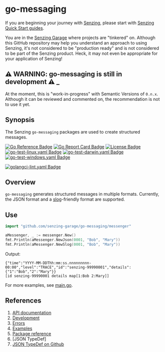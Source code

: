 # go-messaging

If you are beginning your journey with [Senzing],
please start with [Senzing Quick Start guides].

You are in the [Senzing Garage] where projects are "tinkered" on.
Although this GitHub repository may help you understand an approach to using Senzing,
it's not considered to be "production ready" and is not considered to be part of the Senzing product.
Heck, it may not even be appropriate for your application of Senzing!

## :warning: WARNING: go-messaging is still in development :warning: _

At the moment, this is "work-in-progress" with Semantic Versions of `0.n.x`.
Although it can be reviewed and commented on,
the recommendation is not to use it yet.

## Synopsis

The Senzing `go-messaging` packages are used to create structured messages.

[![Go Reference Badge]][Package reference]
[![Go Report Card Badge]][Go Report Card]
[![License Badge]][License]
[![go-test-linux.yaml Badge]][go-test-linux.yaml]
[![go-test-darwin.yaml Badge]][go-test-darwin.yaml]
[![go-test-windows.yaml Badge]][go-test-windows.yaml]

[![golangci-lint.yaml Badge]][golangci-lint.yaml]

## Overview

`go-messaging` generates structured messages in multiple formats.
Currently, the JSON format and a [slog]-friendly format are supported.

## Use

```go
import "github.com/senzing-garage/go-messaging/messenger"

aMessenger, _ := messenger.New()
fmt.Println(aMessenger.NewJson(0001, "Bob", "Mary"))
fmt.Println(aMessenger.NewSlog(0001, "Bob", "Mary"))
```

Output:

```console
{"time":"YYYY-MM-DDThh:mm:ss.nnnnnnnnn-00:00","level":"TRACE","id":"senzing-99990001","details":{"1":"Bob","2":"Mary"}}
[id senzing-99990001 details map[1:Bob 2:Mary]]
```

For more examples, see [main.go].

## References

1. [API documentation]
1. [Development]
1. [Errors]
1. [Examples]
1. [Package reference]
1. [JSON TypeDef]
1. [JSON TypeDef on Github]

[API documentation]: https://pkg.go.dev/github.com/senzing-garage/go-messaging
[Development]: docs/development.md
[Errors]: docs/errors.md
[Examples]: docs/examples.md
[Go Reference Badge]: https://pkg.go.dev/badge/github.com/senzing-garage/go-messaging.svg
[Go Report Card Badge]: https://goreportcard.com/badge/github.com/senzing-garage/go-messaging
[Go Report Card]: https://goreportcard.com/report/github.com/senzing-garage/go-messaging
[go-test-darwin.yaml Badge]: https://github.com/senzing-garage/go-messaging/actions/workflows/go-test-darwin.yaml/badge.svg
[go-test-darwin.yaml]: https://github.com/senzing-garage/go-messaging/actions/workflows/go-test-darwin.yaml
[go-test-linux.yaml Badge]: https://github.com/senzing-garage/go-messaging/actions/workflows/go-test-linux.yaml/badge.svg
[go-test-linux.yaml]: https://github.com/senzing-garage/go-messaging/actions/workflows/go-test-linux.yaml
[go-test-windows.yaml Badge]: https://github.com/senzing-garage/go-messaging/actions/workflows/go-test-windows.yaml/badge.svg
[go-test-windows.yaml]: https://github.com/senzing-garage/go-messaging/actions/workflows/go-test-windows.yaml
[golangci-lint.yaml Badge]: https://github.com/senzing-garage/go-messaging/actions/workflows/golangci-lint.yaml/badge.svg
[golangci-lint.yaml]: https://github.com/senzing-garage/go-messaging/actions/workflows/golangci-lint.yaml
[JSON TypeDef on Github]: https://github.com/jsontypedef
[License Badge]: https://img.shields.io/badge/License-Apache2-brightgreen.svg
[License]: https://github.com/senzing-garage/go-messaging/blob/main/LICENSE
[main.go]: main.go
[Package reference]: https://pkg.go.dev/github.com/senzing-garage/go-messaging
[Senzing Garage]: https://github.com/senzing-garage
[Senzing Quick Start guides]: https://docs.senzing.com/quickstart/
[Senzing]: https://senzing.com/
[slog]: https://pkg.go.dev/golang.org/x/exp/slog
